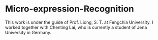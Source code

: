# Micro-expression-Recognition
This work is under the guide of Prof. Liong, S. T. at Fengchia University.
I worked together with Chenting Lai, who is currently a student of Jena University in Germany.
